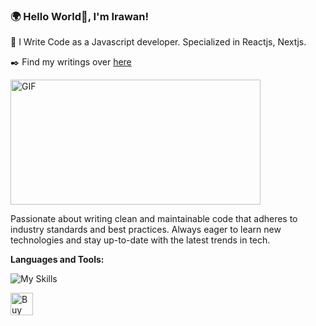 ### 🌍 Hello World👋, I'm Irawan!

🌱 I Write Code as a Javascript developer. Specialized in Reactjs, Nextjs.

✒️ Find my writings over [here](https://codeirawan.vercel.app/blog)

  <img align="center" alt="GIF" height="200px" width="400px" src="https://media.tenor.com/YZPnGuPeZv8AAAAd/coding.gif" />


Passionate about writing clean and maintainable code that adheres to industry standards and best practices.
Always eager to learn new technologies and stay up-to-date with the latest trends in tech.

**Languages and Tools:**  

![My Skills](https://skillicons.dev/icons?i=laravel,php,ts,next,react,js,tailwind,vscode,vercel)


<a href='https://trakteer.id/codeirawan/tip' target='_blank'><img height='36' style='border:0px;height:36px;' src='https://cdn.ko-fi.com/cdn/kofi1.png?v=3' border='0' alt='Buy Me a Coffee' /></a>

